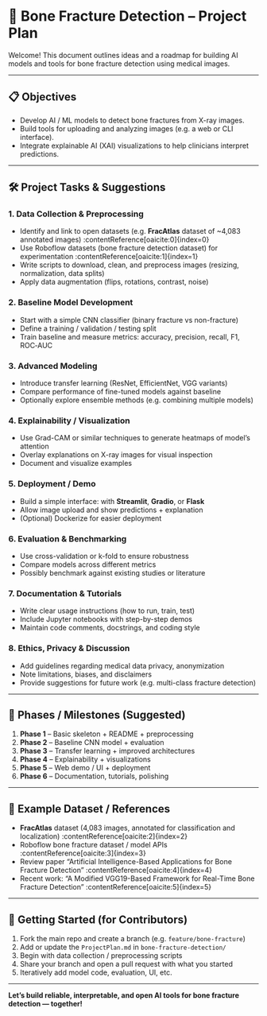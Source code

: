 # 🦴 Bone Fracture Detection – Project Plan

Welcome! This document outlines ideas and a roadmap for building AI models and tools for bone fracture detection using medical images.

---

## 📋 Objectives

- Develop AI / ML models to detect bone fractures from X-ray images.  
- Build tools for uploading and analyzing images (e.g. a web or CLI interface).  
- Integrate explainable AI (XAI) visualizations to help clinicians interpret predictions.  

---

## 🛠 Project Tasks & Suggestions

### 1. Data Collection & Preprocessing  
- Identify and link to open datasets (e.g. **FracAtlas** dataset of ~4,083 annotated images) :contentReference[oaicite:0]{index=0}  
- Use Roboflow datasets (bone fracture detection dataset) for experimentation :contentReference[oaicite:1]{index=1}  
- Write scripts to download, clean, and preprocess images (resizing, normalization, data splits)  
- Apply data augmentation (flips, rotations, contrast, noise)  

### 2. Baseline Model Development  
- Start with a simple CNN classifier (binary fracture vs non-fracture)  
- Define a training / validation / testing split  
- Train baseline and measure metrics: accuracy, precision, recall, F1, ROC‐AUC  

### 3. Advanced Modeling  
- Introduce transfer learning (ResNet, EfficientNet, VGG variants)  
- Compare performance of fine-tuned models against baseline  
- Optionally explore ensemble methods (e.g. combining multiple models)  

### 4. Explainability / Visualization  
- Use Grad-CAM or similar techniques to generate heatmaps of model’s attention  
- Overlay explanations on X-ray images for visual inspection  
- Document and visualize examples  

### 5. Deployment / Demo  
- Build a simple interface: with **Streamlit**, **Gradio**, or **Flask**  
- Allow image upload and show predictions + explanation  
- (Optional) Dockerize for easier deployment  

### 6. Evaluation & Benchmarking  
- Use cross-validation or k-fold to ensure robustness  
- Compare models across different metrics  
- Possibly benchmark against existing studies or literature  

### 7. Documentation & Tutorials  
- Write clear usage instructions (how to run, train, test)  
- Include Jupyter notebooks with step-by-step demos  
- Maintain code comments, docstrings, and coding style  

### 8. Ethics, Privacy & Discussion  
- Add guidelines regarding medical data privacy, anonymization  
- Note limitations, biases, and disclaimers  
- Provide suggestions for future work (e.g. multi-class fracture detection)  

---

## 📆 Phases / Milestones (Suggested)

1. **Phase 1** – Basic skeleton + README + preprocessing  
2. **Phase 2** – Baseline CNN model + evaluation  
3. **Phase 3** – Transfer learning + improved architectures  
4. **Phase 4** – Explainability + visualizations  
5. **Phase 5** – Web demo / UI + deployment  
6. **Phase 6** – Documentation, tutorials, polishing  

---

## 🧪 Example Dataset / References

- **FracAtlas** dataset (4,083 images, annotated for classification and localization) :contentReference[oaicite:2]{index=2}  
- Roboflow bone fracture dataset / model APIs :contentReference[oaicite:3]{index=3}  
- Review paper “Artificial Intelligence-Based Applications for Bone Fracture Detection” :contentReference[oaicite:4]{index=4}  
- Recent work: “A Modified VGG19-Based Framework for Real-Time Bone Fracture Detection” :contentReference[oaicite:5]{index=5}  

---

## 🧭 Getting Started (for Contributors)

1. Fork the main repo and create a branch (e.g. `feature/bone-fracture`)  
2. Add or update the `ProjectPlan.md` in `bone-fracture-detection/`  
3. Begin with data collection / preprocessing scripts  
4. Share your branch and open a pull request with what you started  
5. Iteratively add model code, evaluation, UI, etc.  

---

**Let’s build reliable, interpretable, and open AI tools for bone fracture detection — together!**  
